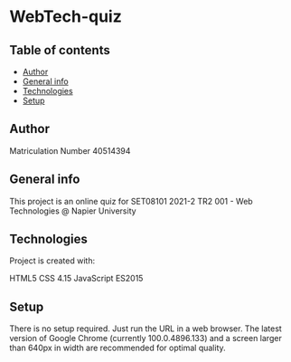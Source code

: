 # WebTech-quiz

## Table of contents

- [Author](#author)
- [General info](#general-info)
- [Technologies](#technologies)
- [Setup](#setup)

## Author

Matriculation Number 40514394

## General info

This project is an online quiz for SET08101 2021-2 TR2 001 - Web Technologies @ Napier University

## Technologies

Project is created with:

HTML5
CSS 4.15
JavaScript ES2015

## Setup

There is no setup required. Just run the URL in a web browser.
The latest version of Google Chrome (currently 100.0.4896.133) and a screen larger than 640px in width are recommended for optimal quality.
